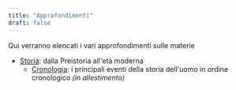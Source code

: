 ```yaml
---
title: "Approfondimenti"
draft: false
---
```


Qui verranno elencati i vari approfondimenti sulle materie

* [Storia](storia): dalla Preistoria all'età moderna
  * [Cronologia](cronologia): i principali eventi della storia dell'uomo in ordine cronologico _(in allestimento)_